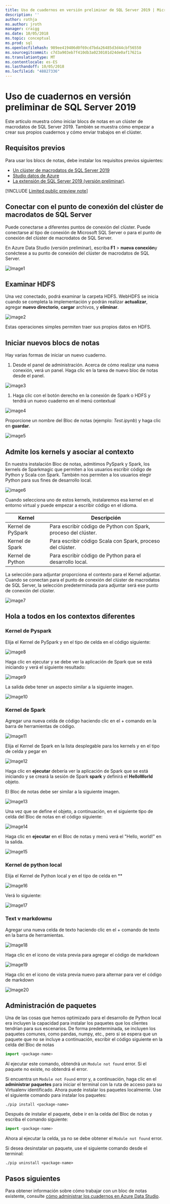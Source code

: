 ```yaml
---
title: Uso de cuadernos en versión preliminar de SQL Server 2019 | Microsoft Docs
description: ''
author: rothja
ms.author: jroth
manager: craigg
ms.date: 10/05/2018
ms.topic: conceptual
ms.prod: sql
ms.openlocfilehash: 989ee419406d0f69cd7bda26485d3d44cbf56550
ms.sourcegitcommit: c7d3a903eb7f410db3a0230101d24de0af17621a
ms.translationtype: MT
ms.contentlocale: es-ES
ms.lasthandoff: 10/05/2018
ms.locfileid: "48827336"
---
```

# <a name="how-to-use-notebooks-in-sql-server-2019-preview"></a>Uso de cuadernos en versión preliminar de SQL Server 2019

Este artículo muestra cómo iniciar blocs de notas en un clúster de macrodatos de SQL Server 2019. También se muestra cómo empezar a crear sus propios cuadernos y cómo enviar trabajos en el clúster.

## <a name="prerequisites"></a>Requisitos previos

Para usar los blocs de notas, debe instalar los requisitos previos siguientes:

- [Un clúster de macrodatos de SQL Server 2019](deployment-guidance.md)
- [Studio datos de Azure](../azure-data-studio/what-is.md)
- [La extensión de SQL Server 2019 (versión preliminar)](../azure-data-studio/sql-server-2019-extension.md).

[!INCLUDE [Limited public preview note](../includes/big-data-cluster-preview-note.md)]

## <a name="connect-to-the-sql-server-big-data-cluster-end-point"></a>Conectar con el punto de conexión del clúster de macrodatos de SQL Server

Puede conectarse a diferentes puntos de conexión del clúster. Puede conectarse al tipo de conexión de Microsoft SQL Server o para el punto de conexión del clúster de macrodatos de SQL Server.

En Azure Data Studio (versión preliminar), escriba **F1** > **nueva conexión**y conéctese a su punto de conexión del clúster de macrodatos de SQL Server.

![Image1](media/notebooks-guidance/image1.png)

## <a name="browse-hdfs"></a>Examinar HDFS
Una vez conectado, podrá examinar la carpeta HDFS. WebHDFS se inicia cuando se completa la implementación y podrán realizar **actualizar**, agregar **nuevo directorio**, **cargar** archivos, y **eliminar**.

![image2](media/notebooks-guidance/image2.png)

Estas operaciones simples permiten traer sus propios datos en HDFS.

## <a name="launch-new-notebooks"></a>Iniciar nuevos blocs de notas

Hay varias formas de iniciar un nuevo cuaderno.

1. Desde el panel de administración. Acerca de cómo realizar una nueva conexión, verá un panel. Haga clic en la tarea de nuevo bloc de notas desde el panel.

  ![image3](media/notebooks-guidance/image3.png)

1. Haga clic con el botón derecho en la conexión de Spark o HDFS y tendrá un nuevo cuaderno en el menú contextual

![image4](media/notebooks-guidance/image4.png)

Proporcione un nombre del Bloc de notas (ejemplo: *Test.ipynb*) y haga clic en **guardar**.

![image5](media/notebooks-guidance/image5.png)

## <a name="supported-kernels-and-attach-to-context"></a>Admite los kernels y asociar al contexto

En nuestra instalación Bloc de notas, admitimos PySpark y Spark, los kernels de Sparkmagic que permiten a los usuarios escribir código de Python y Scala con Spark. También nos permiten a los usuarios elegir Python para sus fines de desarrollo local.

![image6](media/notebooks-guidance/image6.png)

Cuando selecciona uno de estos kernels, instalaremos esa kernel en el entorno virtual y puede empezar a escribir código en el idioma.

| Kernel | Descripción
|---- |----
|Kernel de PySpark| Para escribir código de Python con Spark, proceso del clúster.
|Kernel de Spark|Para escribir código Scala con Spark, proceso del clúster.
|Kernel de Python|Para escribir código de Python para el desarrollo local.

La selección para adjuntar proporciona el contexto para el Kernel adjuntar. Cuando se conectan para el punto de conexión del clúster de macrodatos de SQL Server, la selección predeterminada para adjuntar será ese punto de conexión del clúster.

![image7](media/notebooks-guidance/image7.png)

## <a name="hello-world-in-the-different-contexts"></a>Hola a todos en los contextos diferentes

### <a name="pyspark-kernel"></a>Kernel de Pyspark

Elija el Kernel de PySpark y en el tipo de celda en el código siguiente:

![image8](media/notebooks-guidance/image8.png)

Haga clic en ejecutar y se debe ver la aplicación de Spark que se está iniciando y verá el siguiente resultado:

![image9](media/notebooks-guidance/image9.png)

La salida debe tener un aspecto similar a la siguiente imagen.

![Image10](media/notebooks-guidance/image10.png)

### <a name="spark-kernel"></a>Kernel de Spark
Agregar una nueva celda de código haciendo clic en el + comando en la barra de herramientas de código.

![Image11](media/notebooks-guidance/image11.png)

Elija el Kernel de Spark en la lista desplegable para los kernels y en el tipo de celda y pegar en 

![Image12](media/notebooks-guidance/image12.png)

Haga clic en **ejecutar** debería ver la aplicación de Spark que se está iniciando y se creará la sesión de Spark **spark** y definirá el **HelloWorld** objeto.

El Bloc de notas debe ser similar a la siguiente imagen.

![Image13](media/notebooks-guidance/image13.png)

Una vez que se define el objeto, a continuación, en el siguiente tipo de celda del Bloc de notas en el código siguiente:

![Image14](media/notebooks-guidance/image14.png)

Haga clic en **ejecutar** en el Bloc de notas y menú verá el "Hello, world!" en la salida.

![Image15](media/notebooks-guidance/image15.png)

### <a name="local-python-kernel"></a>Kernel de python local
Elija el Kernel de Python local y en el tipo de celda en **

![Image16](media/notebooks-guidance/image16.png)

Verá lo siguiente:

![Image17](media/notebooks-guidance/image17.png)

### <a name="markdown-text"></a>Text v markdownu
Agregar una nueva celda de texto haciendo clic en el + comando de texto en la barra de herramientas.

![Image18](media/notebooks-guidance/image18.png)

Haga clic en el icono de vista previa para agregar el código de markdown

![Image19](media/notebooks-guidance/image19.png)

Haga clic en el icono de vista previa nuevo para alternar para ver el código de markdown

![Image20](media/notebooks-guidance/image20.png)

## <a name="manage-packages"></a>Administración de paquetes
Una de las cosas que hemos optimizado para el desarrollo de Python local era incluyen la capacidad para instalar los paquetes que los clientes tendrían para sus escenarios. De forma predeterminada, se incluyen los paquetes comunes, como pandas, numpy, etc., pero si se espera que un paquete que no se incluye a continuación, escribir el código siguiente en la celda del Bloc de notas

```python
import <package-name>
```

Al ejecutar este comando, obtendrá un `Module not found` error. Si el paquete no existe, no obtendrá el error.

Si encuentra un `Module not Found` error y, a continuación, haga clic en el **administrar paquetes** para iniciar el terminal con la ruta de acceso para su Virtualenv identificado. Ahora puede instalar los paquetes localmente. Use el siguiente comando para instalar los paquetes:

```
./pip install <package-name>
```

Después de instalar el paquete, debe ir en la celda del Bloc de notas y escriba el comando siguiente:

```python
import <package-name>
```

Ahora al ejecutar la celda, ya no se debe obtener el `Module not found` error.

Si desea desinstalar un paquete, use el siguiente comando desde el terminal:

```
./pip uninstall <package-name>
```

## <a name="next-steps"></a>Pasos siguientes

Para obtener información sobre cómo trabajar con un bloc de notas existente, consulte [cómo administrar los cuadernos en Azure Data Studio](notebooks-how-to-manage.md).